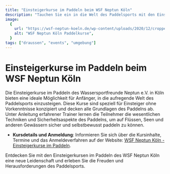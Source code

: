 ```yaml
---
title: "Einsteigerkurse im Paddeln beim WSF Neptun Köln"
description: "Tauchen Sie ein in die Welt des Paddelsports mit den Einsteigerkursen des WSF Neptun in Köln, perfekt für alle, die Paddeln von Grund auf lernen möchten"
image:
  {
    url: "https://wsf-neptun-koeln.de/wp-content/uploads/2020/12/cropped-DSCN1452-scaled-1.jpg",
    alt: "WSF Neptun Köln Paddelkurse",
  }
tags: ["draussen", "events", "umgebung"]
---
```


# Einsteigerkurse im Paddeln beim WSF Neptun Köln

Die Einsteigerkurse im Paddeln des Wassersportfreunde Neptun e.V. in Köln bieten eine ideale Möglichkeit für Anfänger, in die aufregende Welt des Paddelsports einzusteigen. Diese Kurse sind speziell für Einsteiger ohne Vorkenntnisse konzipiert und decken alle Grundlagen des Paddelns ab. Unter Anleitung erfahrener Trainer lernen die Teilnehmer die wesentlichen Techniken und Sicherheitsaspekte des Paddelns, um auf Flüssen, Seen und anderen Gewässern sicher und selbstbewusst paddeln zu können.

- **Kursdetails und Anmeldung**: Informieren Sie sich über die Kursinhalte, Termine und das Anmeldeverfahren auf der Website: [WSF Neptun Köln - Einsteigerkurse im Paddeln](https://wsf-neptun-koeln.de/angebot/einsteigerkurse).

Entdecken Sie mit den Einsteigerkursen im Paddeln des WSF Neptun Köln eine neue Leidenschaft und erleben Sie die Freuden und Herausforderungen des Paddelsports.
